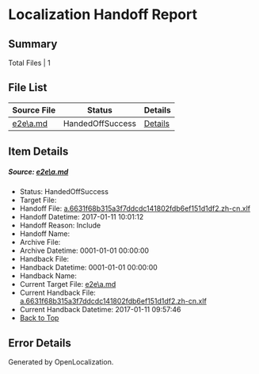 # <a name='report-top'></a> Localization Handoff Report

## Summary
 Total Files | 1

## File List
 Source File | Status | Details 
 ----------- | ------ | ------- 
 [e2e\a.md](https://github.com/OpenLocalizationTestOrg/ol-test0/blob/9e41c88294fa364b628574539395ee5aeccf66aa/e2e/a.md) | HandedOffSuccess | [Details](#0e78abb841d1f245bf27f8d6d986d945423f18ff1)

## Item Details
##### <a name='0e78abb841d1f245bf27f8d6d986d945423f18ff1'></a> Source: [e2e\a.md](https://github.com/OpenLocalizationTestOrg/ol-test0/blob/9e41c88294fa364b628574539395ee5aeccf66aa/e2e/a.md)
* Status: HandedOffSuccess
* Target File: 
* Handoff File: [a.6631f68b315a3f7ddcdc141802fdb6ef151d1df2.zh-cn.xlf](https://github.com/OpenLocalizationTestOrg/ol-test0-handoff/blob/2429ac93722bc9606053c965000a4b5928e64d1b/ol-handoff/OpenLocalizationTestOrg/ol-test0-zhcn/shujia/ht/a.6631f68b315a3f7ddcdc141802fdb6ef151d1df2.zh-cn.xlf)
* Handoff Datetime: 2017-01-11 10:01:12
* Handoff Reason: Include
* Handoff Name: 
* Archive File: 
* Archive Datetime: 0001-01-01 00:00:00
* Handback File: 
* Handback Datetime: 0001-01-01 00:00:00
* Handback Name: 
* Current Target File: [e2e\a.md](https://github.com/OpenLocalizationTestOrg/ol-test0-zhcn/blob/2e8efe7ef96d063206801013b5672742cc6ec800/e2e/a.md)
* Current Handback File: [a.6631f68b315a3f7ddcdc141802fdb6ef151d1df2.zh-cn.xlf](https://github.com/OpenLocalizationTestOrg/ol-test0-handback/blob/4af74f0739af610c074514989e6785ce04fe1abd/ol-handback/OpenLocalizationTestOrg/ol-test0-zhcn/shujia/ht/a.6631f68b315a3f7ddcdc141802fdb6ef151d1df2.zh-cn.xlf)
* Current Handback Datetime: 2017-01-11 09:57:46
* [Back to Top](#report-top)


## Error Details

Generated by OpenLocalization.
